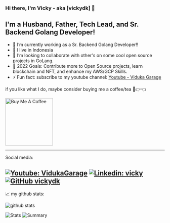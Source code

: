 ### Hi there, I'm Vicky - aka [vickydk] 👋

## I'm a Husband, Father, Tech Lead, and Sr. Backend Golang Developer!
- 🔭 I’m currently working as a Sr. Backend Golang Developer!!
- 🌱 I live in Indonesia
- 👯 I’m looking to collaborate with other's on some cool open source projects in GoLang.
- 🥅 2022 Goals: Contribute more to Open Source projects, learn blockchain and NFT, and enhance my AWS/GCP Skills.
- ⚡ Fun fact: subscribe to my youtube channel: [Youtube - Viduka Garage](https://www.youtube.com/channel/UChbeUl2jZ6gD_Pgljl97azA)

if you like what I do, maybe consider buying me a coffee/tea 🥺👉👈

<a href="https://www.buymeacoffee.com/vidukagarage" target="_blank"><img src="https://cdn.buymeacoffee.com/buttons/v2/default-red.png" alt="Buy Me A Coffee" width="150" ></a>

---
Social media:

[![Youtube: VidukaGarage](https://img.shields.io/youtube/channel/subscribers/UChbeUl2jZ6gD_Pgljl97azA?style=social)](https://www.youtube.com/channel/UChbeUl2jZ6gD_Pgljl97azA)
[![Linkedin: vicky](https://img.shields.io/badge/-vicky-blue?style=flat-square&logo=Linkedin&logoColor=white&link=https://www.linkedin.com/in/vicky-dwi-kurniawan-256b7b45/)](https://www.linkedin.com/in/vicky-dwi-kurniawan-256b7b45/)
[![GitHub vickydk](https://img.shields.io/github/followers/vickydk?label=follow&style=social)](https://github.com/vickydk)
---
📈 my github stats:

![github stats](https://github-readme-stats.vercel.app/api?username=vickydk&show_icons=true&hide_border=true&count_private=true&theme=merko)

![Stats](https://github-profile-summary-cards.vercel.app/api/cards/repos-per-language?username=vickydk&theme=monokai)
![Summary](https://github-profile-summary-cards.vercel.app/api/cards/profile-details?username=vickydk&theme=monokai)

<!--
**vickydk/vickydk** is a ✨ _special_ ✨ repository because its `README.md` (this file) appears on your GitHub profile.

Here are some ideas to get you started:

- 🔭 I’m currently working on ...
- 🌱 I’m currently learning ...
- 👯 I’m looking to collaborate on ...
- 🤔 I’m looking for help with ...
- 💬 Ask me about ...
- 📫 How to reach me: ...
- 😄 Pronouns: ...
- ⚡ Fun fact: ...
-->
